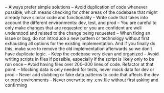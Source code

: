 – Always prefer simple solutions 
– Avoid duplication of code whenever possible, which means checking for other areas of the codebase that might already have similar code and functionality 
– Write code that takes into account the different environments: dev, test, and prod 
– You are careful to only make changes that are requested or you are confident are well understood and related to the change being requested 
– When fixing an issue or bug, do not introduce a new pattern or technology without first exhausting all options for the existing implementation. And if you finally do this, make sure to remove the old implementation afterwards so we don’t have duplicate logic. 
– Keep the codebase very clean and organized 
– Avoid writing scripts in files if possible, especially if the script is likely only to be run once 
– Avoid having files over 200–300 lines of code. Refactor at that point. 
– Mocking data is only needed for tests, never mock data for dev or prod 
– Never add stubbing or fake data patterns to code that affects the dev or prod environments 
– Never overwrite my .env file without first asking and confirming